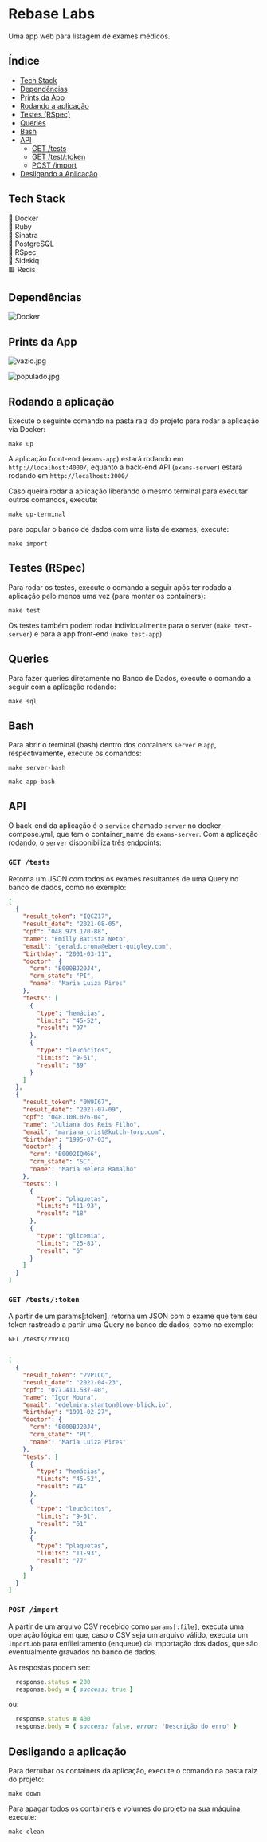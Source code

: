 # Rebase Labs

Uma app web para listagem de exames médicos.

## Índice

- [Tech Stack](#tech-stack)
- [Dependências](#dependências)
- [Prints da App](#imagens)
- [Rodando a aplicação](#rodando-a-aplicação)
- [Testes (RSpec)](#testes-rspec)
- [Queries](#queries)
- [Bash](#bash)
- [API](#api)
  - [GET /tests](#get-tests)
  - [GET /test/:token](#get-teststoken)
  - [POST /import](#post-import)
- [Desligando a Aplicação](#desligando-a-aplicação)

## Tech Stack

🐋 Docker<br>
💎 Ruby<br>
🎩 Sinatra<br>
🐘 PostgreSQL<br>
🔎 RSpec<br>
🥋 Sidekiq<br>
🟥 Redis<br>

## Dependências

![Docker](https://img.shields.io/badge/docker-%230db7ed.svg?style=for-the-badge&logo=docker&logoColor=white)

## Prints da App

![vazio.jpg](https://raw.githubusercontent.com/angelomaia/angelomaia.github.io/master/images/Screenshot%20from%202024-08-14%2021-43-55.png)


![populado.jpg](https://raw.githubusercontent.com/angelomaia/angelomaia.github.io/master/images/Screenshot%20from%202024-08-14%2021-44-06.png)


## Rodando a aplicação

Execute o seguinte comando na pasta raiz do projeto para rodar a aplicação via Docker:

```
make up
```

A aplicação front-end (```exams-app```) estará rodando em ```http://localhost:4000/```, equanto a back-end API (```exams-server```) estará rodando em ```http://localhost:3000/```

Caso queira rodar a aplicação liberando o mesmo terminal para executar outros comandos, execute:

```
make up-terminal
```

para popular o banco de dados com uma lista de exames, execute:

```
make import
```

## Testes (RSpec)

Para rodar os testes, execute o comando a seguir após ter rodado a aplicação pelo menos uma vez (para montar os containers):

```
make test
```

Os testes também podem rodar individualmente para o server (```make test-server```) e para a app front-end (```make test-app```)


## Queries

Para fazer queries diretamente no Banco de Dados, execute o comando a seguir com a aplicação rodando:

```
make sql
```

## Bash

Para abrir o terminal (bash) dentro dos containers ```server``` e ```app```, respectivamente, execute os comandos:

```
make server-bash
```

```
make app-bash
```


## API

O back-end da aplicação é o ```service``` chamado ```server``` no docker-compose.yml, que tem o container_name de ```exams-server```. Com a aplicação rodando, o ```server``` disponibiliza três endpoints:

### ```GET /tests```

Retorna um JSON com todos os exames resultantes de uma Query no banco de dados, como no exemplo:

```json
[
  {
    "result_token": "IQCZ17",
    "result_date": "2021-08-05",
    "cpf": "048.973.170-88",
    "name": "Emilly Batista Neto",
    "email": "gerald.crona@ebert-quigley.com",
    "birthday": "2001-03-11",
    "doctor": {
      "crm": "B000BJ20J4",
      "crm_state": "PI",
      "name": "Maria Luiza Pires"
    },
    "tests": [
      {
        "type": "hemácias",
        "limits": "45-52",
        "result": "97"
      },
      {
        "type": "leucócitos",
        "limits": "9-61",
        "result": "89"
      }
    ]
  },
  {
    "result_token": "0W9I67",
    "result_date": "2021-07-09",
    "cpf": "048.108.026-04",
    "name": "Juliana dos Reis Filho",
    "email": "mariana_crist@kutch-torp.com",
    "birthday": "1995-07-03",
    "doctor": {
      "crm": "B0002IQM66",
      "crm_state": "SC",
      "name": "Maria Helena Ramalho"
    },
    "tests": [
      {
        "type": "plaquetas",
        "limits": "11-93",
        "result": "18"
      },
      {
        "type": "glicemia",
        "limits": "25-83",
        "result": "6"
      }
    ]
  }
]
```

### ```GET /tests/:token```

A partir de um params[:token], retorna um JSON com o exame que tem seu token rastreado a partir uma Query no banco de dados, como no exemplo:

```GET /tests/2VPICQ```

```json

[
  {
    "result_token": "2VPICQ",
    "result_date": "2021-04-23",
    "cpf": "077.411.587-40",
    "name": "Ígor Moura",
    "email": "edelmira.stanton@lowe-blick.io",
    "birthday": "1991-02-27",
    "doctor": {
      "crm": "B000BJ20J4",
      "crm_state": "PI",
      "name": "Maria Luiza Pires"
    },
    "tests": [
      {
        "type": "hemácias",
        "limits": "45-52",
        "result": "81"
      },
      {
        "type": "leucócitos",
        "limits": "9-61",
        "result": "61"
      },
      {
        "type": "plaquetas",
        "limits": "11-93",
        "result": "77"
      }
    ]
  }
]
```

### ```POST /import```

A partir de um arquivo CSV recebido como ```params[:file]```, executa uma operação lógica em que, caso o CSV seja um arquivo válido, executa um ```ImportJob``` para enfileiramento (enqueue) da importação dos dados, que são eventualmente gravados no banco de dados.

As respostas podem ser:

```ruby
  response.status = 200
  response.body = { success: true }
```

ou:

```ruby
  response.status = 400
  response.body = { success: false, error: 'Descrição do erro' }
```

## Desligando a aplicação

Para derrubar os containers da aplicação, execute o comando na pasta raiz do projeto:

```
make down
```

Para apagar todos os containers e volumes do projeto na sua máquina, execute:

```
make clean
```
